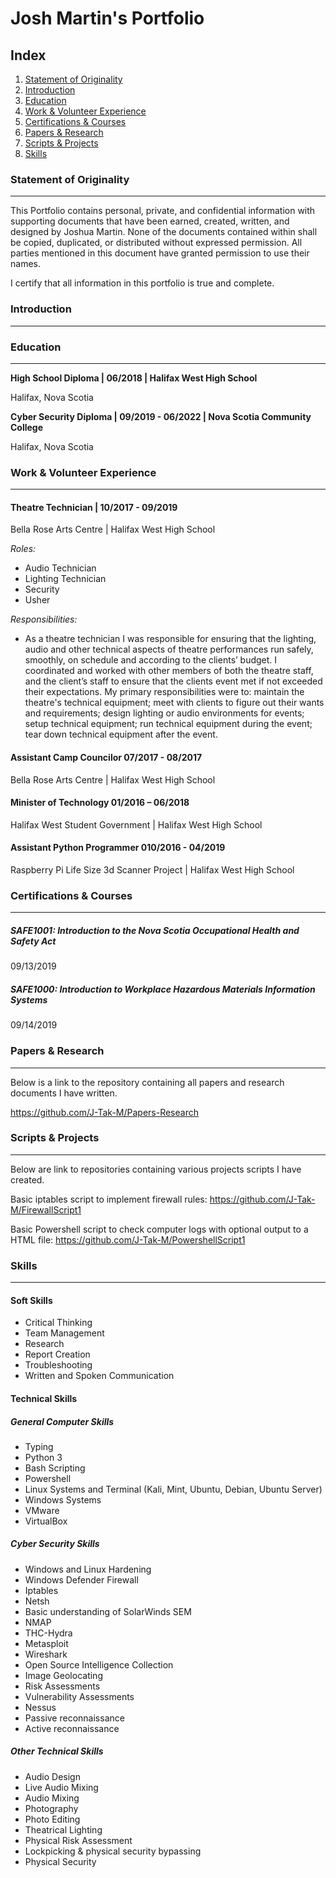 # Josh Martin's Portfolio
## Index
1. [Statement of Originality](https://github.com/J-Tak-M/Josh-M.github.io/blob/main/README.md#statement-of-originality)
2. [Introduction](https://github.com/J-Tak-M/Josh-M.github.io/blob/main/README.md#introduction)
3. [Education](https://github.com/J-Tak-M/Josh-M.github.io/blob/main/README.md#education)
4. [Work & Volunteer Experience](https://github.com/J-Tak-M/Josh-M.github.io/blob/main/README.md#work--volunteer-experience)
5. [Certifications & Courses](https://github.com/J-Tak-M/Josh-M.github.io/blob/main/README.md#certifications--courses)
6. [Papers & Research](https://github.com/J-Tak-M/Josh-M.github.io/blob/main/README.md#papers--research)
7. [Scripts & Projects](https://github.com/J-Tak-M/Josh-M.github.io/blob/main/README.md#scripts--projects)
8. [Skills](https://github.com/J-Tak-M/Josh-M.github.io/blob/main/README.md#skills)

### Statement of Originality
_______________________________________________________________________________________________________________________________________________
This Portfolio contains personal, private, and confidential information with supporting documents that have been earned, created, written, and designed by Joshua Martin. None of the documents contained within shall be copied, duplicated, or distributed without expressed permission. All parties mentioned in this document have granted permission to use their names. 

I certify that all information in this portfolio is true and complete.

### Introduction
_______________________________________________________________________________________________________________________________________________

### Education
_______________________________________________________________________________________________________________________________________________
**High School Diploma | 06/2018 | Halifax West High School**

Halifax, Nova Scotia

**Cyber Security Diploma | 09/2019 - 06/2022 | Nova Scotia Community College**

Halifax, Nova Scotia


### Work & Volunteer Experience
_______________________________________________________________________________________________________________________________________________
#### Theatre Technician | 10/2017 - 09/2019
Bella Rose Arts Centre | Halifax West High School

*Roles:*
- Audio Technician
- Lighting Technician
- Security
- Usher

*Responsibilities:*
- As a theatre technician I was responsible for ensuring that the lighting, audio and other technical aspects of theatre performances run safely, smoothly, on schedule and according to the clients’ budget. I coordinated and worked with other members of both the theatre staff, and the client’s staff to ensure that the clients event met if not exceeded their expectations. My primary responsibilities were to: maintain the theatre's technical equipment; meet with clients to figure out their wants and requirements; design lighting or audio environments for events; setup technical equipment; run technical equipment during the event; tear down technical equipment after the event.

#### Assistant Camp Councilor  07/2017 - 08/2017
Bella Rose Arts Centre | Halifax West High School

#### Minister of Technology  01/2016 – 06/2018
Halifax West Student Government | Halifax West High School

#### Assistant Python Programmer  010/2016 - 04/2019
Raspberry Pi Life Size 3d Scanner Project | Halifax West High School


### Certifications & Courses
_______________________________________________________________________________________________________________________________________________
##### SAFE1001: Introduction to the Nova Scotia Occupational Health and Safety Act
09/13/2019
##### SAFE1000: Introduction to Workplace Hazardous Materials Information Systems
09/14/2019

### Papers & Research
_______________________________________________________________________________________________________________________________________________
Below is a link to the repository containing all papers and research documents I have written.

https://github.com/J-Tak-M/Papers-Research


### Scripts & Projects
_______________________________________________________________________________________________________________________________________________
Below are link to repositories containing various projects scripts I have created.

Basic iptables script to implement firewall rules: https://github.com/J-Tak-M/FirewallScript1

Basic Powershell script to check computer logs with optional output to a HTML file: https://github.com/J-Tak-M/PowershellScript1

### Skills
_______________________________________________________________________________________________________________________________________________
#### Soft Skills
- Critical Thinking
- Team Management
- Research
- Report Creation
- Troubleshooting
- Written and Spoken Communication

#### Technical Skills
##### General Computer Skills
- Typing
- Python 3
- Bash Scripting
- Powershell
- Linux Systems and Terminal (Kali, Mint, Ubuntu, Debian, Ubuntu Server)
- Windows Systems
- VMware
- VirtualBox

##### Cyber Security Skills
- Windows and Linux Hardening
- Windows Defender Firewall
- Iptables
- Netsh
- Basic understanding of SolarWinds SEM
- NMAP
- THC-Hydra
- Metasploit
- Wireshark
- Open Source Intelligence Collection 
- Image Geolocating
- Risk Assessments
- Vulnerability Assessments
- Nessus
- Passive reconnaissance
- Active reconnaissance

##### Other Technical Skills
- Audio Design
- Live Audio Mixing
- Audio Mixing
- Photography
- Photo Editing
- Theatrical Lighting
- Physical Risk Assessment
- Lockpicking & physical security bypassing
- Physical Security 
